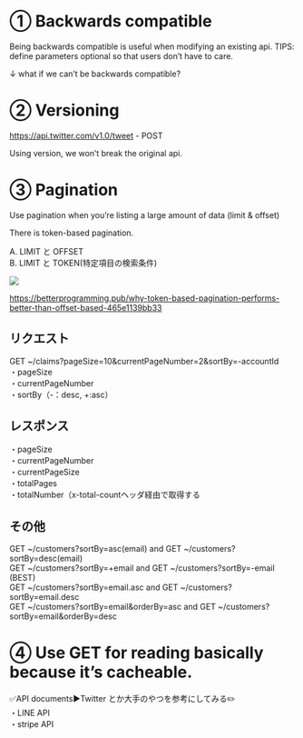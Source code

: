 # ① Backwards compatible 
Being backwards compatible is useful when modifying an existing api.
TIPS: define parameters optional so that users don’t have to care.

↓ what if we can’t be backwards compatible?

# ② Versioning

https://api.twitter.com/v1.0/tweet - POST

Using version, we won’t break the original api.

# ③ Pagination
Use pagination when you’re listing a large amount of data (limit & offset)

There is token-based pagination.

A. LIMIT と OFFSET<br>
B. LIMIT と TOKEN(特定項目の検索条件)<br>

![](https://storage.googleapis.com/zenn-user-upload/efd42de07c7b-20230420.png)

https://betterprogramming.pub/why-token-based-pagination-performs-better-than-offset-based-465e1139bb33

## リクエスト
GET ~/claims?pageSize=10&currentPageNumber=2&sortBy=-accountId<br>
・pageSize<br>
・currentPageNumber<br>
・sortBy（-：desc, +:asc）<br>

## レスポンス
・pageSize<br>
・currentPageNumber<br>
・currentPageSize<br>
・totalPages<br>
・totalNumber（x-total-countヘッダ経由で取得する

## その他
GET ~/customers?sortBy=asc(email) and GET ~/customers?sortBy=desc(email)<br>
GET ~/customers?sortBy=+email and GET ~/customers?sortBy=-email (BEST)<br>
GET ~/customers?sortBy=email.asc and GET ~/customers?sortBy=email.desc<br>
GET ~/customers?sortBy=email&orderBy=asc and GET ~/customers?sortBy=email&orderBy=desc


# ④ Use GET for reading basically because it’s cacheable.

✅API documents▶︎Twitter とか大手のやつを参考にしてみる✏️<br>
・LINE API<br>
・stripe API

